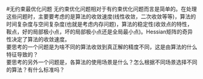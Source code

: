 #无约束最优化问题
无约束优化问题相对于有约束优化问题而言是简单的。在处理这些问题时，主要要考虑的是算法的收敛速度(线性收敛，二次收敛等等)，算法的时间复杂度与空间复杂度(也就是考虑内存问题)，算法的稳定性(收敛点的特性，鞍点，好的局部极小点，坏的局部极小点还是全局最小点)。Hessian矩阵的奇异性决定了算法的收敛速度。  
要思考的一个问题是为啥不同的算法收敛到真正解的精度不同，这是由算法的什么特征导致的？  
要思考的另外一个问题是，各算法的使用场景是什么？怎么根据不同场景选择不同的算法？有什么标准吗？  